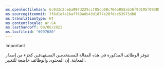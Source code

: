 ```yaml
---
ms.openlocfilehash: 6c0d3c2ceba097d229ccf85cb50c766b058ab36f9d195f093855d62a5b510abe
ms.sourcegitcommit: 7f8d1e7a16af769adb43d1877c28fdce53975db8
ms.translationtype: HT
ms.contentlocale: ar-SA
ms.lasthandoff: 08/06/2021
ms.locfileid: "6997680"
---
```

> [!IMPORTANT]
> تتوفر الوظائف المذكورة في هذه المقالة للمستخدمين المستهدفين كجزء من إصدار المعاينة. إن المحتوى والوظائف خاضعة للتغيير. 
